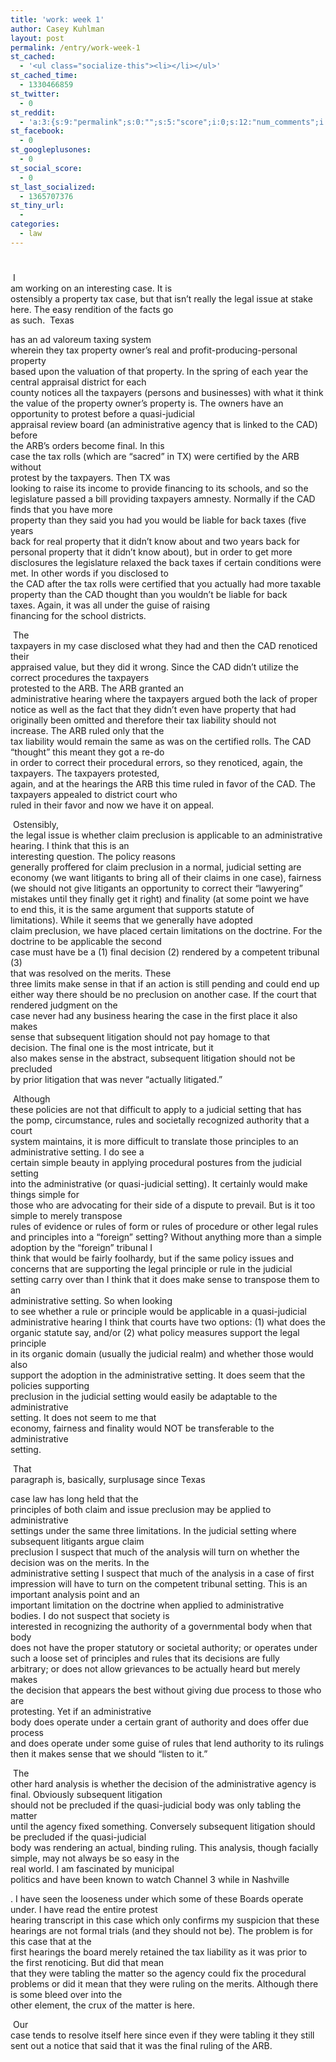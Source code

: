 ```yaml
---
title: 'work: week 1'
author: Casey Kuhlman
layout: post
permalink: /entry/work-week-1
st_cached:
  - '<ul class="socialize-this"><li></li></ul>'
st_cached_time:
  - 1330466859
st_twitter:
  - 0
st_reddit:
  - 'a:3:{s:9:"permalink";s:0:"";s:5:"score";i:0;s:12:"num_comments";i:0;}'
st_facebook:
  - 0
st_googleplusones:
  - 0
st_social_score:
  - 0
st_last_socialized:
  - 1365707376
st_tiny_url:
  - 
categories:
  - law
---
```

# 

 I  
am working on an interesting case. It is  
ostensibly a property tax case, but that isn’t really the legal issue at stake  
here. The easy rendition of the facts go  
as such.  
Texas

has an ad valoreum taxing system  
wherein they tax property owner’s real and profit-producing-personal property  
based upon the valuation of that property. In the spring of each year the central appraisal district for each  
county notices all the taxpayers (persons and businesses) with what it think  
the value of the property owner’s property is. The owners have an opportunity to protest before a quasi-judicial  
appraisal review board (an administrative agency that is linked to the CAD) before  
the ARB’s orders become final. In this  
case the tax rolls (which are “sacred” in TX) were certified by the ARB without  
protest by the taxpayers. Then TX was  
looking to raise its income to provide financing to its schools, and so the  
legislature passed a bill providing taxpayers amnesty. Normally if the CAD finds that you have more  
property than they said you had you would be liable for back taxes (five years  
back for real property that it didn’t know about and two years back for  
personal property that it didn’t know about), but in order to get more  
disclosures the legislature relaxed the back taxes if certain conditions were  
met. In other words if you disclosed to  
the CAD after the tax rolls were certified that you actually had more taxable  
property than the CAD thought than you wouldn’t be liable for back taxes. Again, it was all under the guise of raising  
financing for the school districts.

 The  
taxpayers in my case disclosed what they had and then the CAD renoticed their  
appraised value, but they did it wrong. Since the CAD didn’t utilize the correct procedures the taxpayers  
protested to the ARB. The ARB granted an  
administrative hearing where the taxpayers argued both the lack of proper  
notice as well as the fact that they didn’t even have property that had  
originally been omitted and therefore their tax liability should not  
increase. The ARB ruled only that the  
tax liability would remain the same as was on the certified rolls. The CAD “thought” this meant they got a re-do  
in order to correct their procedural errors, so they renoticed, again, the  
taxpayers. The taxpayers protested,  
again, and at the hearings the ARB this time ruled in favor of the CAD. The taxpayers appealed to district court who  
ruled in their favor and now we have it on appeal.

 Ostensibly,  
the legal issue is whether claim preclusion is applicable to an administrative  
hearing. I think that this is an  
interesting question. The policy reasons  
generally proffered for claim preclusion in a normal, judicial setting are  
economy (we want litigants to bring all of their claims in one case), fairness  
(we should not give litigants an opportunity to correct their “lawyering”  
mistakes until they finally get it right) and finality (at some point we have  
to end this, it is the same argument that supports statute of limitations). While it seems that we generally have adopted  
claim preclusion, we have placed certain limitations on the doctrine. For the doctrine to be applicable the second  
case must have be a (1) final decision (2) rendered by a competent tribunal (3)  
that was resolved on the merits. These  
three limits make sense in that if an action is still pending and could end up  
either way there should be no preclusion on another case. If the court that rendered judgment on the  
case never had any business hearing the case in the first place it also makes  
sense that subsequent litigation should not pay homage to that decision. The final one is the most intricate, but it  
also makes sense in the abstract, subsequent litigation should not be precluded  
by prior litigation that was never “actually litigated.”

 Although  
these policies are not that difficult to apply to a judicial setting that has  
the pomp, circumstance, rules and societally recognized authority that a court  
system maintains, it is more difficult to translate those principles to an  
administrative setting. I do see a  
certain simple beauty in applying procedural postures from the judicial setting  
into the administrative (or quasi-judicial setting). It certainly would make things simple for  
those who are advocating for their side of a dispute to prevail. But is it too simple to merely transpose  
rules of evidence or rules of form or rules of procedure or other legal rules  
and principles into a “foreign” setting? Without anything more than a simple adoption by the “foreign” tribunal I  
think that would be fairly foolhardy, but if the same policy issues and  
concerns that are supporting the legal principle or rule in the judicial  
setting carry over than I think that it does make sense to transpose them to an  
administrative setting. So when looking  
to see whether a rule or principle would be applicable in a quasi-judicial  
administrative hearing I think that courts have two options: (1) what does the  
organic statute say, and/or (2) what policy measures support the legal principle  
in its organic domain (usually the judicial realm) and whether those would also  
support the adoption in the administrative setting. It does seem that the policies supporting  
preclusion in the judicial setting would easily be adaptable to the administrative  
setting. It does not seem to me that  
economy, fairness and finality would NOT be transferable to the administrative  
setting. 

 That  
paragraph is, basically, surplusage since 
Texas

case law has long held that the  
principles of both claim and issue preclusion may be applied to administrative  
settings under the same three limitations. In the judicial setting where subsequent litigants argue claim  
preclusion I suspect that much of the analysis will turn on whether the  
decision was on the merits. In the  
administrative setting I suspect that much of the analysis in a case of first  
impression will have to turn on the competent tribunal setting. This is an important analysis point and an  
important limitation on the doctrine when applied to administrative  
bodies. I do not suspect that society is  
interested in recognizing the authority of a governmental body when that body  
does not have the proper statutory or societal authority; or operates under  
such a loose set of principles and rules that its decisions are fully  
arbitrary; or does not allow grievances to be actually heard but merely makes  
the decision that appears the best without giving due process to those who are  
protesting. Yet if an administrative  
body does operate under a certain grant of authority and does offer due process  
and does operate under some guise of rules that lend authority to its rulings  
then it makes sense that we should “listen to it.” 

 The  
other hard analysis is whether the decision of the administrative agency is  
final. Obviously subsequent litigation  
should not be precluded if the quasi-judicial body was only tabling the matter  
until the agency fixed something. Conversely subsequent litigation should be precluded if the quasi-judicial  
body was rendering an actual, binding ruling. This analysis, though facially simple, may not always be so easy in the  
real world. I am fascinated by municipal  
politics and have been known to watch Channel 3 while in 
Nashville

. I have seen the looseness under which some of these Boards operate  
under. I have read the entire protest  
hearing transcript in this case which only confirms my suspicion that these  
hearings are not formal trials (and they should not be). The problem is for this case that at the  
first hearings the board merely retained the tax liability as it was prior to  
the first renoticing. But did that mean  
that they were tabling the matter so the agency could fix the procedural  
problems or did it mean that they were ruling on the merits. Although there is some bleed over into the  
other element, the crux of the matter is here. 

 Our  
case tends to resolve itself here since even if they were tabling it they still  
sent out a notice that said that it was the final ruling of the ARB. 